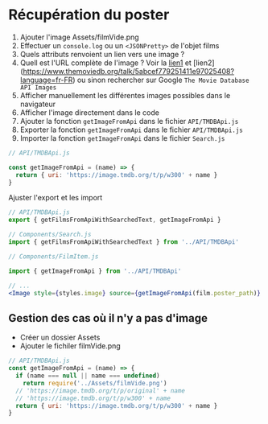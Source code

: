 ﻿# Récupération du poster

1. Ajouter l'image Assets/filmVide.png
2. Effectuer un `console.log` ou un `<JSONPretty>` de l'objet films
3. Quels attributs renvoient un lien vers une image ?
4. Quell est l'URL complète de l'image ? Voir la [lien1](https://developers.themoviedb.org/3/movies/get-movie-images) et [lien2] (https://www.themoviedb.org/talk/5abcef779251411e97025408?language=fr-FR) ou sinon rechercher sur Google `The Movie Database API Images`
5. Afficher manuellement les différentes images possibles dans le navigateur
6. Afficher l'image directement dans le code
7. Ajouter la fonction `getImageFromApi` dans le fichier `API/TMDBApi.js`
8. Exporter la fonction `getImageFromApi` dans le fichier `API/TMDBApi.js`
9. Importer la fonction `getImageFromApi` dans le fichier `Search.js`

```javascript
// API/TMDBApi.js

const getImageFromApi = (name) => {
  return { uri: 'https://image.tmdb.org/t/p/w300' + name }
}
```

Ajuster l'export et les import

```jsx
// API/TMDBApi.js
export { getFilmsFromApiWithSearchedText, getImageFromApi }

// Components/Search.js
import { getFilmsFromApiWithSearchedText } from '../API/TMDBApi'
```

```jsx
// Components/FilmItem.js

import { getImageFromApi } from '../API/TMDBApi'
```

```jsx
// ...
<Image style={styles.image} source={getImageFromApi(film.poster_path)} />
```

## Gestion des cas où il n'y a pas d'image

- Créer un dossier Assets
- Ajouter le fichiler filmVide.png

```javascript
// API/TMDBApi.js
const getImageFromApi = (name) => {
  if (name === null || name === undefined)
    return require('../Assets/filmVide.png')
  // 'https://image.tmdb.org/t/p/original' + name
  // 'https://image.tmdb.org/t/p/w300' + name
  return { uri: 'https://image.tmdb.org/t/p/w300' + name }
}
```
